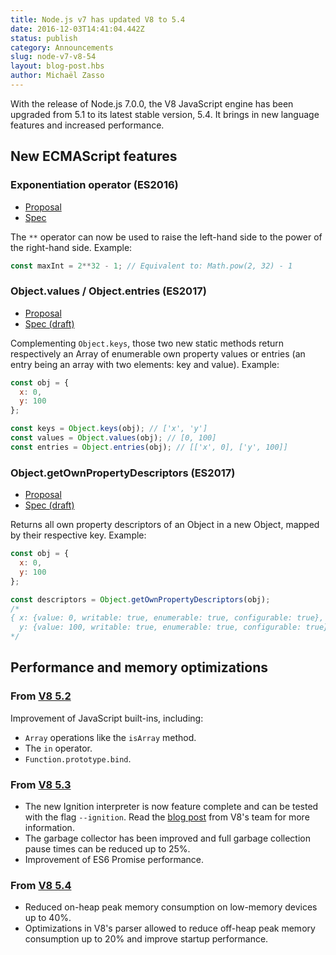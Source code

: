 ```yaml
---
title: Node.js v7 has updated V8 to 5.4
date: 2016-12-03T14:41:04.442Z
status: publish
category: Announcements
slug: node-v7-v8-54
layout: blog-post.hbs
author: Michaël Zasso
---
```


With the release of Node.js 7.0.0, the V8 JavaScript engine has been upgraded from 5.1
to its latest stable version, 5.4.
It brings in new language features and increased performance.

## New ECMAScript features

### Exponentiation operator (ES2016)

* [Proposal](https://github.com/rwaldron/exponentiation-operator)
* [Spec](https://www.ecma-international.org/ecma-262/7.0/#sec-exp-operator)

The `**` operator can now be used to raise the left-hand side to the power of the right-hand side. Example:

```javascript
const maxInt = 2**32 - 1; // Equivalent to: Math.pow(2, 32) - 1
```

### Object.values / Object.entries (ES2017)

* [Proposal](https://github.com/tc39/proposal-object-values-entries)
* [Spec (draft)](https://tc39.github.io/ecma262/#sec-object.values)

Complementing `Object.keys`, those two new static methods return respectively an Array of enumerable own property values
or entries (an entry being an array with two elements: key and value). Example:

```javascript
const obj = {
  x: 0,
  y: 100
};

const keys = Object.keys(obj); // ['x', 'y']
const values = Object.values(obj); // [0, 100]
const entries = Object.entries(obj); // [['x', 0], ['y', 100]]
```

### Object.getOwnPropertyDescriptors (ES2017)

* [Proposal](https://github.com/tc39/proposal-object-getownpropertydescriptors)
* [Spec (draft)](https://tc39.github.io/ecma262/#sec-object.getownpropertydescriptors)

Returns all own property descriptors of an Object in a new Object, mapped by their respective key. Example:

```javascript
const obj = {
  x: 0,
  y: 100
};

const descriptors = Object.getOwnPropertyDescriptors(obj);
/*
{ x: {value: 0, writable: true, enumerable: true, configurable: true},
  y: {value: 100, writable: true, enumerable: true, configurable: true} }
*/
```

## Performance and memory optimizations

### From [V8 5.2](https://v8project.blogspot.ch/2016/06/release-52.html)

Improvement of JavaScript built-ins, including:

* `Array` operations like the `isArray` method.
* The `in` operator.
* `Function.prototype.bind`.

### From [V8 5.3](https://v8project.blogspot.ch/2016/07/v8-release-53.html)

* The new Ignition interpreter is now feature complete and can be tested with the flag `--ignition`. Read the [blog post](https://v8project.blogspot.ch/2016/08/firing-up-ignition-interpreter.html) from V8's team for more information.
* The garbage collector has been improved and full garbage collection pause times can be reduced up to 25%.
* Improvement of ES6 Promise performance.

### From [V8 5.4](https://v8project.blogspot.ch/2016/09/v8-release-54.html)

* Reduced on-heap peak memory consumption on low-memory devices up to 40%.
* Optimizations in V8's parser allowed to reduce off-heap peak memory consumption up to 20% and improve startup performance.
